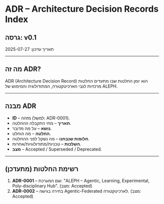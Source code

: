 # ADR – Architecture Decision Records Index

## גרסה: v0.1
תאריך עדכון: 2025-07-27

---

## מה זה ADR?
ADR (Architecture Decision Record) הוא יומן החלטות שבו מתעדים החלטות מרכזיות לגבי הארכיטקטורה, המתודולוגיה והמימוש של ALEPH.

---

## מבנה ADR
- **ID** – מזהה (למשל: ADR-0001).
- **תאריך** – מתי התקבלה ההחלטה.
- **נושא** – על מה מדובר.
- **החלטה** – מה הוחלט.
- **חלופות שנבחנו** – מה נשקל לפני ההחלטה.
- **השלכות** – טכניות/מתודולוגיות/אחרות.
- **מצב** – Accepted / Superseded / Deprecated.

---

## רשימת החלטות (מתעדכן)
1. **ADR-0001** – שם המערכת: "ALEPH – Agentic, Learning, Experimental, Poly-disciplinary Hub". (מצב: Accepted)
2. **ADR-0002** – בחירה בגישה Agentic-Federated לארכיטקטורה. (מצב: Accepted)
